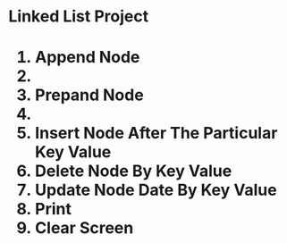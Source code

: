 <h1>Linked List Project<h1>
  <ol>
    <li>Append Node<li>
    <li>Prepand Node<li>
    <li>Insert Node After The Particular Key Value</li>
    <li>Delete Node By Key Value</li>
    <li>Update Node Date By Key Value</li>
    <li>Print</li>
    <li>Clear Screen</li>
  </ol>
